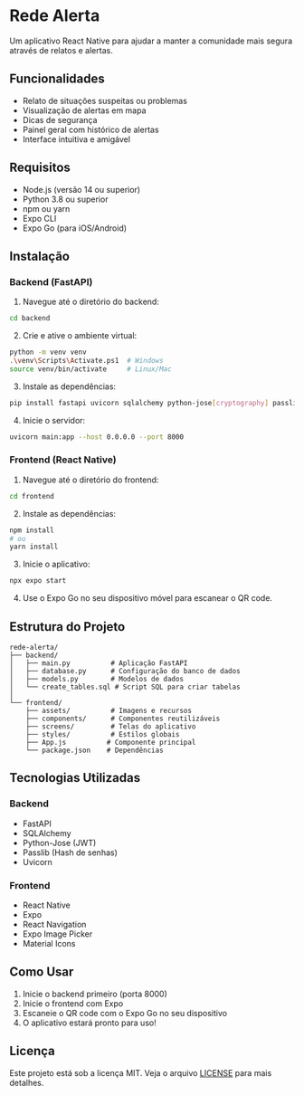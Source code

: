 # Rede Alerta

Um aplicativo React Native para ajudar a manter a comunidade mais segura através de relatos e alertas.

## Funcionalidades

- Relato de situações suspeitas ou problemas
- Visualização de alertas em mapa
- Dicas de segurança
- Painel geral com histórico de alertas
- Interface intuitiva e amigável

## Requisitos

- Node.js (versão 14 ou superior)
- Python 3.8 ou superior
- npm ou yarn
- Expo CLI
- Expo Go (para iOS/Android)

## Instalação

### Backend (FastAPI)

1. Navegue até o diretório do backend:
```bash
cd backend
```

2. Crie e ative o ambiente virtual:
```bash
python -m venv venv
.\venv\Scripts\Activate.ps1  # Windows
source venv/bin/activate     # Linux/Mac
```

3. Instale as dependências:
```bash
pip install fastapi uvicorn sqlalchemy python-jose[cryptography] passlib[bcrypt] python-multipart python-dotenv
```

4. Inicie o servidor:
```bash
uvicorn main:app --host 0.0.0.0 --port 8000
```

### Frontend (React Native)

1. Navegue até o diretório do frontend:
```bash
cd frontend
```

2. Instale as dependências:
```bash
npm install
# ou
yarn install
```

3. Inicie o aplicativo:
```bash
npx expo start
```

4. Use o Expo Go no seu dispositivo móvel para escanear o QR code.

## Estrutura do Projeto

```
rede-alerta/
├── backend/
│   ├── main.py          # Aplicação FastAPI
│   ├── database.py      # Configuração do banco de dados
│   ├── models.py        # Modelos de dados
│   └── create_tables.sql # Script SQL para criar tabelas
│
└── frontend/
    ├── assets/          # Imagens e recursos
    ├── components/      # Componentes reutilizáveis
    ├── screens/         # Telas do aplicativo
    ├── styles/          # Estilos globais
    ├── App.js          # Componente principal
    └── package.json    # Dependências
```

## Tecnologias Utilizadas

### Backend
- FastAPI
- SQLAlchemy
- Python-Jose (JWT)
- Passlib (Hash de senhas)
- Uvicorn

### Frontend
- React Native
- Expo
- React Navigation
- Expo Image Picker
- Material Icons

## Como Usar

1. Inicie o backend primeiro (porta 8000)
2. Inicie o frontend com Expo
3. Escaneie o QR code com o Expo Go no seu dispositivo
4. O aplicativo estará pronto para uso!

## Licença

Este projeto está sob a licença MIT. Veja o arquivo [LICENSE](LICENSE) para mais detalhes. 